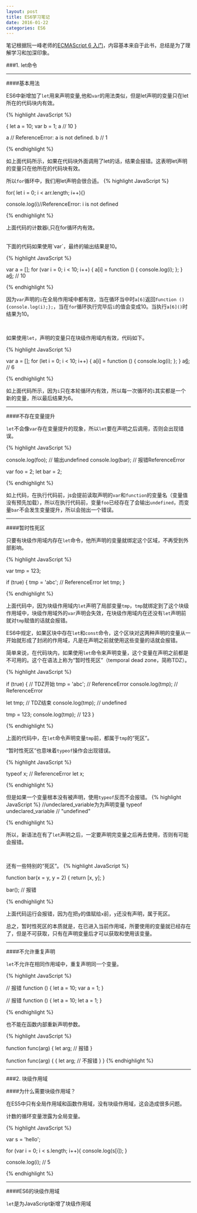 ```yaml
---
layout: post
title: ES6学习笔记
date: 2016-01-22
categories: ES6
---
```

笔记根据阮一峰老师的[ECMAScript 6 入门](http://es6.ruanyifeng.com/#docs/let)，内容基本来自于此书，总结是为了理解学习和加深印象。

###1. let命令

**************************

####基本用法


ES6中新增加了`let`用来声明变量,他和`var`的用法类似，但是let声明的变量只在let所在的代码块内有效。

{% highlight JavaScript %}

{
  let a = 10;
  var b = 1;
  a // 10
}

a // ReferenceError: a is not defined.
b // 1

{% endhighlight %}     
  
       
如上面代码所示，如果在代码块外面调用了let的话，结果会报错。这表明let声明的变量只在他所在的代码块有效。

所以`for`循环中，我们用let声明会很合适。
{% highlight JavaScript %}

for( let i = 0; i < arr.length; i++){}

console.log(i)//ReferenceError: i is not defined

{% endhighlight %}  

上面代码的计数器i,只在for循环内有效。

<br>
下面的代码如果使用`var`，最终的输出结果是10。

{% highlight JavaScript %}

var a = [];
for (var i = 0; i < 10; i++) {
  a[i] = function () {
    console.log(i);
  };
}
a[6](); // 10

{% endhighlight %}  

因为`var`声明的`i`在全局作用域中都有效，当在循环当中时`a[6]`返回`function () {console.log(i);};`，当在`for`循环执行完毕后`i`的值会变成10。当执行`a[6]()`时结果为10。

<br>

如果使用`let`，声明的变量只在块级作用域内有效，代码如下。

{% highlight JavaScript %}

var a = [];
for (let i = 0; i < 10; i++) {
  a[i] = function () {
    console.log(i);
  };
}
a[6](); // 6

{% endhighlight %}  

如上面代码所示，因为`i`只在本轮循环内有效，所以每一次循环的`i`其实都是一个新的变量，所以最后结果为6。

*******************

####不存在变量提升

`let`不会像`var`存在变量提升的现象，所以`let`要在声明之后调用，否则会出现错误。

{% highlight JavaScript %}

console.log(foo); // 输出undefined
console.log(bar); // 报错ReferenceError

var foo = 2;
let bar = 2;

{% endhighlight %}  

如上代码，在执行代码前，js会提前读取声明的`var`和`function`的变量名（变量值没有预先加载），所以在执行代码前，变量`foo`已经存在了会输出`undefined`，而变量`bar`不会发生变量提升，所以会抛出一个错误。

************

####暂时性死区

只要有块级作用域内存在`let`命令，他所声明的变量就绑定这个区域，不再受到外部影响。

{% highlight JavaScript %}

var tmp = 123;

if (true) {
  tmp = 'abc'; // ReferenceError
  let tmp;
}

{% endhighlight %}  

上面代码中，因为块级作用域内`let`声明了局部变量`tmp`，`tmp`就绑定到了这个块级作用域中，块级作用域外的`var`声明会失效，在块级作用域内在还没有`let`声明前就对`tmp`赋值的话就会报错。

ES6中规定，如果区块中存在`let`和`const`命令，这个区块对这两种声明的变量从一开始就形成了封闭的作用域，凡是在声明之前就使用这些变量的话就会报错。

简单来说，在代码块内，如果使用`let`命令来声明变量，这个变量在声明之前都是不可用的。这个在语法上称为“暂时性死区”（temporal dead zone，简称TDZ）。

{% highlight JavaScript %}

if (true) {
  // TDZ开始
  tmp = 'abc'; // ReferenceError
  console.log(tmp); // ReferenceError

  let tmp; // TDZ结束
  console.log(tmp); // undefined

  tmp = 123;
  console.log(tmp); // 123
}

{% endhighlight %} 

上面的代码中，在`let`命令声明变量`tmp`前，都属于`tmp`的“死区”。

“暂时性死区”也意味着`typeof`操作会出现错误。

{% highlight JavaScript %}

typeof x; // ReferenceError
let x;

{% endhighlight %} 

但是如果一个变量根本没有被声明，使用`typeof`反而不会报错。
{% highlight JavaScript %}
//undeclared_variable为为声明变量
typeof undeclared_variable // "undefined"

{% endhighlight %} 

所以，新语法在有了`let`声明之后，一定要声明完变量之后再去使用，否则有可能会报错。

<br>

还有一些特别的“死区”。
{% highlight JavaScript %}

function bar(x = y, y = 2) {
  return [x, y];
}

bar(); // 报错

{% endhighlight %} 

上面代码运行会报错，因为在把`y`的值赋给`x`前，`y`还没有声明，属于死区。

总之，暂时性死区的本质就是，在已进入当前作用域，所要使用的变量就已经存在了，但是不可获取，只有在声明变量后才可以获取和使用该变量。

*******

####不允许重复声明

`let`不允许在相同作用域中，重复声明同一个变量。

{% highlight JavaScript %}

// 报错
function () {
  let a = 10;
  var a = 1;
}

// 报错
function () {
  let a = 10;
  let a = 1;
}

{% endhighlight %} 

也不能在函数内部重新声明参数。

{% highlight JavaScript %}

function func(arg) {
  let arg; // 报错
}

function func(arg) {
  {
    let arg; // 不报错
  }
}
{% endhighlight %} 

*******

###2. 块级作用域

####为什么需要块级作用域？

在ES5中只有全局作用域和函数作用域，没有块级作用域，这会造成很多问题。

计数的循环变量泄露为全局变量。

{% highlight JavaScript %}

var s = 'hello';

for (var i = 0; i < s.length; i++){
  console.log(s[i]);
}

console.log(i); // 5

{% endhighlight %} 

*******

####ES6的块级作用域

`let`是为JavaScript新增了块级作用域